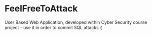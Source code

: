 # FeelFreeToAttack
User Based Web Application, developed within Cyber Security course project - use it in order to commit SQL attacks :)

